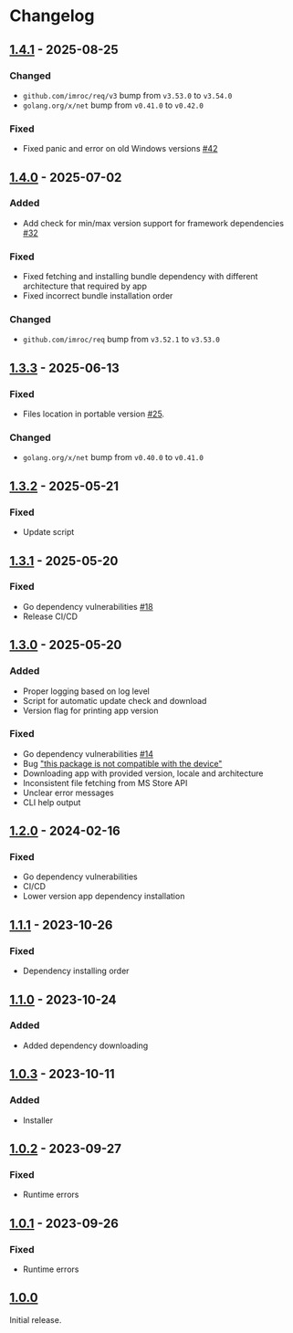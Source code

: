 # Changelog

## [1.4.1] - 2025-08-25

### Changed

- `github.com/imroc/req/v3` bump from `v3.53.0` to `v3.54.0`
- `golang.org/x/net` bump from `v0.41.0` to `v0.42.0`

### Fixed

- Fixed panic and error on old Windows versions [#42](https://github.com/blbrdv/ezstore/issues/42)

## [1.4.0] - 2025-07-02

### Added

- Add check for min/max version support for framework dependencies [#32](https://github.com/blbrdv/ezstore/issues/32)

### Fixed

- Fixed fetching and installing bundle dependency with different architecture that required by app
- Fixed incorrect bundle installation order

### Changed

- `github.com/imroc/req` bump from `v3.52.1` to `v3.53.0`

## [1.3.3] - 2025-06-13

### Fixed

- Files location in portable version [#25](https://github.com/blbrdv/ezstore/issues/25).

### Changed

- `golang.org/x/net` bump from `v0.40.0` to `v0.41.0`

## [1.3.2] - 2025-05-21

### Fixed

- Update script

## [1.3.1] - 2025-05-20

### Fixed

- Go dependency vulnerabilities [#18](https://github.com/blbrdv/ezstore/pull/18)
- Release CI/CD

## [1.3.0] - 2025-05-20

### Added

- Proper logging based on log level
- Script for automatic update check and download
- Version flag for printing app version

### Fixed

- Go dependency vulnerabilities [#14](https://github.com/blbrdv/ezstore/pull/14)
- Bug ["this package is not compatible with the device"](https://github.com/blbrdv/ezstore/issues/12)
- Downloading app with provided version, locale and architecture
- Inconsistent file fetching from MS Store API
- Unclear error messages
- CLI help output

## [1.2.0] - 2024-02-16

### Fixed

- Go dependency vulnerabilities
- CI/CD
- Lower version app dependency installation

## [1.1.1] - 2023-10-26

### Fixed

- Dependency installing order

## [1.1.0] - 2023-10-24

### Added

- Added dependency downloading

## [1.0.3] - 2023-10-11

### Added

- Installer

## [1.0.2] - 2023-09-27

### Fixed

- Runtime errors

## [1.0.1] - 2023-09-26

### Fixed

- Runtime errors

## [1.0.0]

Initial release.

[1.4.1]: https://github.com/blbrdv/ezstore/releases/tag/v1.4.1
[1.4.0]: https://github.com/blbrdv/ezstore/releases/tag/v1.4.0
[1.3.3]: https://github.com/blbrdv/ezstore/releases/tag/v1.3.3
[1.3.2]: https://github.com/blbrdv/ezstore/releases/tag/v1.3.2
[1.3.1]: https://github.com/blbrdv/ezstore/releases/tag/v1.3.1
[1.3.0]: https://github.com/blbrdv/ezstore/releases/tag/v1.3.0
[1.2.0]: https://github.com/blbrdv/ezstore/releases/tag/v1.2.0
[1.1.1]: https://github.com/blbrdv/ezstore/releases/tag/v1.1.1
[1.1.0]: https://github.com/blbrdv/ezstore/releases/tag/v1.1.0
[1.0.3]: https://github.com/blbrdv/ezstore/releases/tag/v1.0.3
[1.0.2]: https://github.com/blbrdv/ezstore/releases/tag/v1.0.2
[1.0.1]: https://github.com/blbrdv/ezstore/releases/tag/v1.0.1
[1.0.0]: https://github.com/blbrdv/ezstore/releases/tag/v1.0.0
